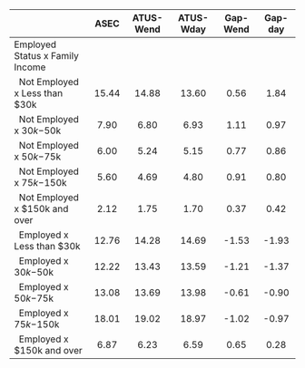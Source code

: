 
|                      |         ASEC |    ATUS-Wend |    ATUS-Wday |     Gap-Wend |      Gap-day |
| -------------------- | :----------: | :----------: | :----------: | :----------: | :----------: |
| Employed Status x Family Income |              |              |              |              |              |
| &nbsp;&nbsp;Not Employed x Less than $30k |        15.44 |        14.88 |        13.60 |         0.56 |         1.84 |
| &nbsp;&nbsp;Not Employed x $30k-$50k |         7.90 |         6.80 |         6.93 |         1.11 |         0.97 |
| &nbsp;&nbsp;Not Employed x $50k-$75k |         6.00 |         5.24 |         5.15 |         0.77 |         0.86 |
| &nbsp;&nbsp;Not Employed x $75k-$150k |         5.60 |         4.69 |         4.80 |         0.91 |         0.80 |
| &nbsp;&nbsp;Not Employed x $150k and over |         2.12 |         1.75 |         1.70 |         0.37 |         0.42 |
| &nbsp;&nbsp;Employed x Less than $30k |        12.76 |        14.28 |        14.69 |        -1.53 |        -1.93 |
| &nbsp;&nbsp;Employed x $30k-$50k |        12.22 |        13.43 |        13.59 |        -1.21 |        -1.37 |
| &nbsp;&nbsp;Employed x $50k-$75k |        13.08 |        13.69 |        13.98 |        -0.61 |        -0.90 |
| &nbsp;&nbsp;Employed x $75k-$150k |        18.01 |        19.02 |        18.97 |        -1.02 |        -0.97 |
| &nbsp;&nbsp;Employed x $150k and over |         6.87 |         6.23 |         6.59 |         0.65 |         0.28 |

